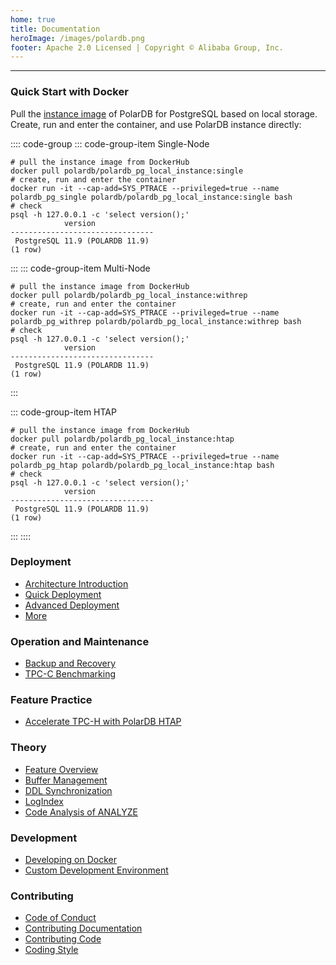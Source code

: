 ```yaml
---
home: true
title: Documentation
heroImage: /images/polardb.png
footer: Apache 2.0 Licensed | Copyright © Alibaba Group, Inc.
---
```


---

### Quick Start with Docker

Pull the [instance image](https://hub.docker.com/r/polardb/polardb_pg_local_instance/tags) of PolarDB for PostgreSQL based on local storage. Create, run and enter the container, and use PolarDB instance directly:

:::: code-group
::: code-group-item Single-Node

```bash:no-line-numbers
# pull the instance image from DockerHub
docker pull polardb/polardb_pg_local_instance:single
# create, run and enter the container
docker run -it --cap-add=SYS_PTRACE --privileged=true --name polardb_pg_single polardb/polardb_pg_local_instance:single bash
# check
psql -h 127.0.0.1 -c 'select version();'
            version
--------------------------------
 PostgreSQL 11.9 (POLARDB 11.9)
(1 row)
```

:::
::: code-group-item Multi-Node

```bash:no-line-numbers
# pull the instance image from DockerHub
docker pull polardb/polardb_pg_local_instance:withrep
# create, run and enter the container
docker run -it --cap-add=SYS_PTRACE --privileged=true --name polardb_pg_withrep polardb/polardb_pg_local_instance:withrep bash
# check
psql -h 127.0.0.1 -c 'select version();'
            version
--------------------------------
 PostgreSQL 11.9 (POLARDB 11.9)
(1 row)
```

:::

::: code-group-item HTAP

```bash:no-line-numbers
# pull the instance image from DockerHub
docker pull polardb/polardb_pg_local_instance:htap
# create, run and enter the container
docker run -it --cap-add=SYS_PTRACE --privileged=true --name polardb_pg_htap polardb/polardb_pg_local_instance:htap bash
# check
psql -h 127.0.0.1 -c 'select version();'
            version
--------------------------------
 PostgreSQL 11.9 (POLARDB 11.9)
(1 row)
```

:::
::::

<div class="features">

  <div class="feature">
    <h3>Deployment</h3>
    <ul style="position: relative;z-index: 10;">
      <li><a href="./deploying/introduction.html">Architecture Introduction</a></li>
      <li><a href="./deploying/quick-start.html">Quick Deployment</a></li>
      <li><a href="./deploying/deploy.html">Advanced Deployment</a></li>
      <li><a href="./deploying/deploy-stack.html">More</a></li>
    </ul>
  </div>

  <div class="feature">
    <h3>Operation and Maintenance</h3>
    <ul style="position: relative;z-index: 10;">
      <li><a href="./operation/backup-and-restore.html">Backup and Recovery</a></li>
      <li><a href="./operation/tpcc-test.html">TPC-C Benchmarking</a></li>
    </ul>
  </div>

  <div class="feature">
    <h3>Feature Practice</h3>
    <ul style="position: relative;z-index: 10;">
      <li><a href="./features/tpch-on-px.html">Accelerate TPC-H with PolarDB HTAP</a></li>
    </ul>
  </div>

  <div class="feature">
    <h3>Theory</h3>
    <ul style="position: relative;z-index: 10;">
      <li><a href="./theory/arch-overview.html">Feature Overview</a></li>
      <li><a href="./theory/buffer-management.html">Buffer Management</a></li>
      <li><a href="./theory/ddl-synchronization.html">DDL Synchronization</a></li>
      <li><a href="./theory/logindex.html">LogIndex</a></li>
      <li><a href="./theory/analyze.html">Code Analysis of ANALYZE</a></li>
    </ul>
  </div>

  <div class="feature">
    <h3>Development</h3>
    <ul style="position: relative;z-index: 10;">
      <li><a href="./development/dev-on-docker.html">Developing on Docker</a></li>
      <li><a href="./development/customize-dev-env.html">Custom Development Environment</a></li>
    </ul>
  </div>

  <div class="feature">
    <h3>Contributing</h3>
    <ul style="position: relative;z-index: 10;">
      <li><a href="./contributing/code-of-conduct.html">Code of Conduct</a></li>
      <li><a href="./contributing/contributing-polardb-docs.html">Contributing Documentation</a></li>
      <li><a href="./contributing/contributing-polardb-kernel.html">Contributing Code</a></li>
      <li><a href="./contributing/coding-style">Coding Style</a></li>
    </ul>
  </div>

</div>
